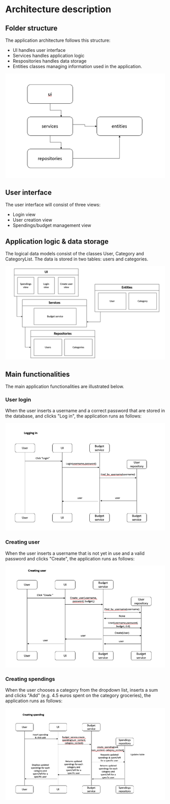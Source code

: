 # Architecture description

## Folder structure

The application architecture follows this structure:

- UI handles user interface
- Services handles application logic
- Respositories handles data storage
- Entities classes managing information used in the application.

![](./Images/Folder_structure.png)

## User interface

The user interface will consist of three views:

- Login view
- User creation view
- Spendings/budget management view

## Application logic & data storage

The logical data models consist of the classes User, Category and CategoryList. The data is stored in two tables: users and categories.

![](./Images/Structure.png)

## Main functionalities

The main application functionalities are illustrated below.

### User login

When the user inserts a username and a correct password that are stored in the database, and clicks "Log in", the application runs as follows:

![](./Images/Logging_in.png)

### Creating user

When the user inserts a username that is not yet in use and a valid password and clicks "Create", the application runs as follows:

![](./Images/Creating_user.png)

### Creating spendings

When the user chooses a category from the dropdown list, inserts a sum and clicks "Add" (e.g. 4.5 euros spent on the category groceries), the application runs as follows:

![](./Images/Creating_spending.png)
